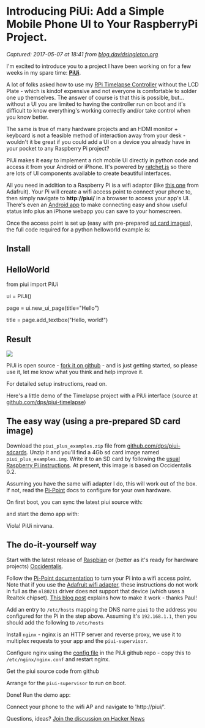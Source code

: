 # Introducing PiUi: Add a Simple Mobile Phone UI to Your RaspberryPi Project.

_Captured: 2017-05-07 at 18:41 from [blog.davidsingleton.org](http://blog.davidsingleton.org/introducing-piui/)_

I'm excited to introduce you to a project I have been working on for a few weeks in my spare time: **[PiUi](http://github.com/dps/piui)**.

A lot of folks asked how to use my [RPi Timelapse Controller](http://blog.davidsingleton.org/raspberry-pi-timelapse-controller/) without the LCD Plate - which is kindof expensive and not everyone is comfortable to solder one up themselves. The answer of course is that this is possible, but… without a UI you are limited to having the controller run on boot and it's difficult to know everything's working correctly and/or take control when you know better.

The same is true of many hardware projects and an HDMI monitor + keyboard is not a feasible method of interaction away from your desk - wouldn't it be great if you could add a UI on a device you already have in your pocket to any Raspberry Pi project?

PiUi makes it easy to implement a rich mobile UI directly in python code and access it from your Android or iPhone. It's powered by [ratchet.js](http://maker.github.com/ratchet/) so there are lots of UI components available to create beautiful interfaces.

All you need in addition to a Raspberry Pi is a wifi adaptor (like [this one](https://www.adafruit.com/products/814) from Adafruit). Your Pi will create a wifi access point to connect your phone to, then simply navigate to **http://piui/** in a browser to access your app's UI. There's even an [Android app](https://play.google.com/store/apps/details?id=org.davidsingleton.piui) to make connecting easy and show useful status info plus an iPhone webapp you can save to your homescreen.

Once the access point is set up (easy with pre-prepared [sd card images](https://github.com/dps/piui-sdcards)), the full code required for a python helloworld example is:

## Install

## HelloWorld

from piui import PiUi

ui = PiUi()

page = ui.new_ui_page(title="Hello")

title = page.add_textbox("Hello, world!")

## Result

![](http://blog.davidsingleton.org/images/helloworld.png)

PiUi is open source - [fork it on github](http://www.github.com/dps/piui) \- and is just getting started, so please use it, let me know what you think and help improve it.

For detailed setup instructions, read on.

Here's a little demo of the Timelapse project with a PiUi interface (source at [github.com/dps/piui-timelapse](http://github.com/dps/piui-timelapse))

## The easy way (using a pre-prepared SD card image)

Download the `piui_plus_examples.zip` file from [github.com/dps/piui-sdcards](https://github.com/dps/piui-sdcards/blob/master/piui_plus_examples.zip?raw=true). Unzip it and you'll find a 4Gb sd card image named `piui_plus_examples.img`. Write it to an SD card by following the [usual Raspberry Pi instructions](http://elinux.org/RPi_Easy_SD_Card_Setup). At present, this image is based on Occidentalis 0.2.

Assuming you have the same wifi adapter I do, this will work out of the box. If not, read the [Pi-Point](http://www.pi-point.co.uk/) docs to configure for your own hardware.

On first boot, you can sync the latest piui source with:

and start the demo app with:

Viola! PiUi nirvana.

## The do-it-yourself way

Start with the latest release of [Raspbian](http://www.raspberrypi.org/downloads) or (better as it's ready for hardware projects) [Occidentalis](http://learn.adafruit.com/adafruit-raspberry-pi-educational-linux-distro/occidentalis-v0-dot-2).

Follow the [Pi-Point documentation](http://www.pi-point.co.uk/) to turn your Pi into a wifi access point. Note that if you use the [Adafruit wifi adapter](https://www.adafruit.com/products/814), these instructions do not work in full as the `nl80211` driver does not support that device (which uses a Realtek chipset). [This blog post](http://blog.sip2serve.com/post/38010690418/raspberry-pi-access-point-using-rtl8192cu) explains how to make it work - thanks Paul!

Add an entry to `/etc/hosts` mapping the DNS name `piui` to the address you configured for the Pi in the step above. Assuming it's `192.168.1.1`, then you should add the following to `/etc/hosts`

Install `nginx` \- nginx is an HTTP server and reverse proxy, we use it to multiplex requests to your app and the `piui-supervisor`.

Configure nginx using the [config file](https://github.com/dps/piui/blob/master/nginx-conf/nginx.conf) in the PiUi github repo - copy this to `/etc/nginx/nginx.conf` and restart nginx.

Get the piui source code from github

Arrange for the `piui-supervisor` to run on boot.

Done! Run the demo app:

Connect your phone to the wifi AP and navigate to 'http://piui/'.

Questions, ideas? [Join the discussion on Hacker News](https://news.ycombinator.com/item?id=5432615)
